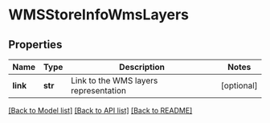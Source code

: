 # WMSStoreInfoWmsLayers

## Properties
Name | Type | Description | Notes
------------ | ------------- | ------------- | -------------
**link** | **str** | Link to the WMS layers representation | [optional] 

[[Back to Model list]](../README.md#documentation-for-models) [[Back to API list]](../README.md#documentation-for-api-endpoints) [[Back to README]](../README.md)


